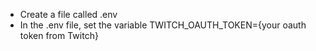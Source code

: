 - Create a file called .env
- In the .env file, set the variable TWITCH_OAUTH_TOKEN={your oauth token from Twitch}
